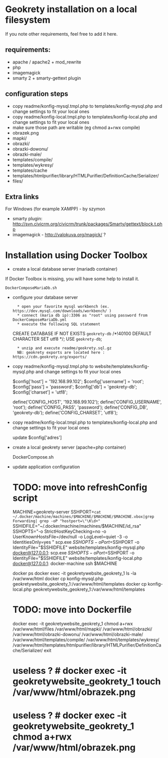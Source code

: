 # Geokrety installation on a local filesystem

If you note other requirements, feel free to add it here.

## requirements:

* apache / apache2 + mod_rewrite
* php
* imagemagick
* smarty 2 + smarty-gettext plugin

## configuration steps

* copy readme/konfig-mysql.tmpl.php to templates/konfig-mysql.php and change settings to fit your local ones
* copy readme/konfig-local.tmpl.php to templates/konfig-local.php and change settings to fit your local ones
* make sure those path are writable (eg chmod a+rwx compile)
 * obrazek.png
 * mapki/
 * obrazki/
 * obrazki-dowonu/
 * obrazki-male/
 * templates/compile/
 * templates/wykresy/
 * templates/cache
 * templates/htmlpurifier/library/HTMLPurifier/DefinitionCache/Serializer/
 * files/


## Extra links

For Windows (for example XAMPP) - by szymon
* smarty plugin: http://svn.civicrm.org/civicrm/trunk/packages/Smarty/gettext/block.t.php
* imagemagick - http://valokuva.org/magick/ ?


# Installation using Docker Toolbox

* create a local database server (mariadb container)

If Docker Toolbox is missing, you will have some help to install it.

    DockerComposeMariaDb.sh

* configure your database server

		* open your favorite mysql workbench (ex. https://dev.mysql.com/downloads/workbench/ )
		* connect (maria db ip):3306 as "root" using password from DockerComposeMariaDb.yml
		* execute the following SQL statement

    CREATE DATABASE  IF NOT EXISTS `geokrety-db` /*!40100 DEFAULT CHARACTER SET utf8 */;
    USE `geokrety-db`;

		* unzip and execute readme/geokrety.sql.gz
		NB: geokrety exports are located here : https://cdn.geokrety.org/exports/

* copy readme/konfig-mysql.tmpl.php to website/templates/konfig-mysql.php and change settings to fit your local ones

    $config['host'] = '192.168.99.102';
    $config['username'] = 'root';
    $config['pass'] = 'password';
    $config['db'] = 'geokrety-db';
    $config['charset'] = 'utf8';
    
    define('CONFIG_HOST', '192.168.99.102');
    define('CONFIG_USERNAME', 'root');
    define('CONFIG_PASS', 'password');
    define('CONFIG_DB', 'geokrety-db');
    define('CONFIG_CHARSET', 'utf8');

* copy readme/konfig-local.tmpl.php to templates/konfig-local.php and change settings to fit your local ones

	update $config['adres']

* create a local geokrety server (apache+php container)

     DockerCompose.sh

* update application configuration

	# TODO: move into refreshConfig script
     MACHINE=geokrety-server
     SSHPORT=`cat ~/.docker/machine/machines/$MACHINE/$MACHINE/$MACHINE.vbox|grep Forwarding| grep -oP "hostport=\"\K\d+"`
     SSHIDFILE="~/.docker/machine/machines/$MACHINE/id_rsa"
     SSHOPTS="-o StrictHostKeyChecking=no -o UserKnownHostsFile=/dev/null -o LogLevel=quiet -3 -o IdentitiesOnly=yes "
     scp.exe $SSHOPTS -o Port=$SSHPORT -o IdentityFile="$SSHIDFILE" website/templates/konfig-mysql.php docker@127.0.0.1:
     scp.exe $SSHOPTS -o Port=$SSHPORT -o IdentityFile="$SSHIDFILE" website/templates/konfig-local.php docker@127.0.0.1:
     docker-machine ssh $MACHINE

	 docker ps
	 docker exec -it geokretywebsite_geokrety_1 ls -la /var/www/html
	 docker cp konfig-mysql.php geokretywebsite_geokrety_1:/var/www/html/templates
	 docker cp konfig-local.php geokretywebsite_geokrety_1:/var/www/html/templates

	 # TODO: move into Dockerfile
     docker exec -it geokretywebsite_geokrety_1 chmod a+rwx /var/www/html/files /var/www/html/mapki/ /var/www/html/obrazki/ /var/www/html/obrazki-dowonu/ /var/www/html/obrazki-male/ /var/www/html/templates/compile/ /var/www/html/templates/wykresy/ /var/www/html/templates/htmlpurifier/library/HTMLPurifier/DefinitionCache/Serializer/
	 exit

     # useless ? # docker exec -it geokretywebsite_geokrety_1 touch /var/www/html/obrazek.png
	 # useless ? # docker exec -it geokretywebsite_geokrety_1 chmod a+rwx /var/www/html/obrazek.png
	 